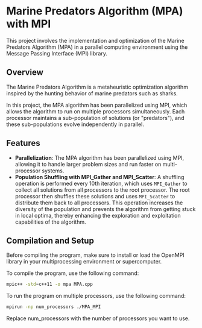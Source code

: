# Marine Predators Algorithm (MPA) with MPI

This project involves the implementation and optimization of the Marine Predators Algorithm (MPA) in a parallel computing environment using the Message Passing Interface (MPI) library.

## Overview

The Marine Predators Algorithm is a metaheuristic optimization algorithm inspired by the hunting behavior of marine predators such as sharks.

In this project, the MPA algorithm has been parallelized using MPI, which allows the algorithm to run on multiple processors simultaneously. Each processor maintains a sub-population of solutions (or "predators"), and these sub-populations evolve independently in parallel.

## Features

- **Parallelization**: The MPA algorithm has been parallelized using MPI, allowing it to handle larger problem sizes and run faster on multi-processor systems.
- **Population Shuffling with MPI_Gather and MPI_Scatter**: A shuffling operation is performed every 10th iteration, which uses `MPI_Gather` to collect all solutions from all processors to the root processor. The root processor then shuffles these solutions and uses `MPI_Scatter` to distribute them back to all processors. This operation increases the diversity of the population and prevents the algorithm from getting stuck in local optima, thereby enhancing the exploration and exploitation capabilities of the algorithm.

## Compilation and Setup

Before compiling the program, make sure to install or load the OpenMPI library in your multiprocessing environment or supercomputer.

To compile the program, use the following command:

```bash
mpic++ -std=c++11 -o mpa MPA.cpp
```
To run the program on multiple processors, use the following command:
```bash
mpirun -np num_processors ./MPA_MPI
```
Replace num_processors with the number of processors you want to use.